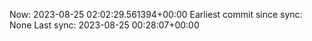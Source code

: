 Now: 2023-08-25 02:02:29.561394+00:00 Earliest commit since sync: None Last sync: 2023-08-25 00:28:07+00:00
